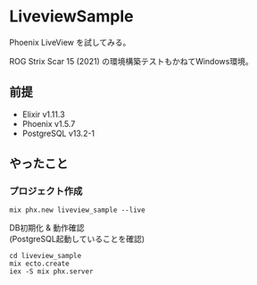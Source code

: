 # LiveviewSample

Phoenix LiveView を試してみる。  

ROG Strix Scar 15 (2021) の環境構築テストもかねてWindows環境。

## 前提

- Elixir v1.11.3
- Phoenix v1.5.7
- PostgreSQL v13.2-1

## やったこと

### プロジェクト作成

```shell
mix phx.new liveview_sample --live
```

DB初期化 & 動作確認  
(PostgreSQL起動していることを確認)

```shell
cd liveview_sample
mix ecto.create
iex -S mix phx.server
```
